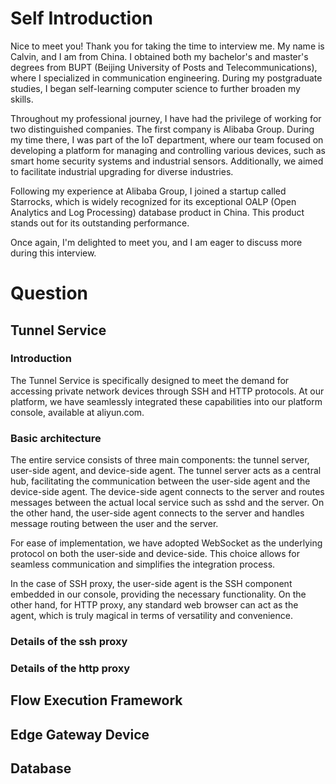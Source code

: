 
# Self Introduction

Nice to meet you! Thank you for taking the time to interview me. My name is Calvin, and I am from China. I obtained both my bachelor's and master's degrees from BUPT (Beijing University of Posts and Telecommunications), where I specialized in communication engineering. During my postgraduate studies, I began self-learning computer science to further broaden my skills.

Throughout my professional journey, I have had the privilege of working for two distinguished companies. The first company is Alibaba Group. During my time there, I was part of the IoT department, where our team focused on developing a platform for managing and controlling various devices, such as smart home security systems and industrial sensors. Additionally, we aimed to facilitate industrial upgrading for diverse industries.

Following my experience at Alibaba Group, I joined a startup called Starrocks, which is widely recognized for its exceptional OALP (Open Analytics and Log Processing) database product in China. This product stands out for its outstanding performance.

Once again, I'm delighted to meet you, and I am eager to discuss more during this interview.

# Question

## Tunnel Service

### Introduction

The Tunnel Service is specifically designed to meet the demand for accessing private network devices through SSH and HTTP protocols. At our platform, we have seamlessly integrated these capabilities into our platform console, available at aliyun.com.

### Basic architecture

The entire service consists of three main components: the tunnel server, user-side agent, and device-side agent. The tunnel server acts as a central hub, facilitating the communication between the user-side agent and the device-side agent. The device-side agent connects to the server and routes messages between the actual local service such as sshd and the server. On the other hand, the user-side agent connects to the server and handles message routing between the user and the server.

For ease of implementation, we have adopted WebSocket as the underlying protocol on both the user-side and device-side. This choice allows for seamless communication and simplifies the integration process.

In the case of SSH proxy, the user-side agent is the SSH component embedded in our console, providing the necessary functionality. On the other hand, for HTTP proxy, any standard web browser can act as the agent, which is truly magical in terms of versatility and convenience.

### Details of the ssh proxy

### Details of the http proxy

## Flow Execution Framework

## Edge Gateway Device

## Database